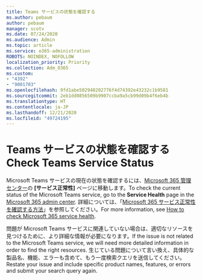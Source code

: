 ```yaml
---
title: Teams サービスの状態を確認する
ms.author: pebaum
author: pebaum
manager: scotv
ms.date: 07/24/2020
ms.audience: Admin
ms.topic: article
ms.service: o365-administration
ROBOTS: NOINDEX, NOFOLLOW
localization_priority: Priority
ms.collection: Adm_O365
ms.custom:
- "4392"
- "9001703"
ms.openlocfilehash: 9fd1abe502948202776f4d74392e43232c1b9581
ms.sourcegitcommit: 2eb1dd0856509b9907ccba9a5cb99d09b4f6eb4b
ms.translationtype: HT
ms.contentlocale: ja-JP
ms.lasthandoff: 12/21/2020
ms.locfileid: "49724195"
---
```

# <a name="check-teams-service-status"></a><span data-ttu-id="875c9-102">Teams サービスの状態を確認する</span><span class="sxs-lookup"><span data-stu-id="875c9-102">Check Teams Service Status</span></span>

<span data-ttu-id="875c9-103">Microsoft Teams サービスの現在の状態を確認するには、[Microsoft 365 管理センター](https://go.microsoft.com/fwlink/p/?linkid=2024339)の **[サービス正常性]** ページに移動します。</span><span class="sxs-lookup"><span data-stu-id="875c9-103">To check the current status of the Microsoft Teams service, go to the **Service Health** page in the [Microsoft 365 admin center](https://go.microsoft.com/fwlink/p/?linkid=2024339).</span></span> <span data-ttu-id="875c9-104">詳細については、「[Microsoft 365 サービス正常性を確認する方法](https://docs.microsoft.com/office365/enterprise/view-service-health)」を参照してください。</span><span class="sxs-lookup"><span data-stu-id="875c9-104">For more information, see [How to check Microsoft 365 service health](https://docs.microsoft.com/office365/enterprise/view-service-health).</span></span>

<span data-ttu-id="875c9-105">問題が Microsoft Teams サービスに関連していない場合は、適切なリソースを見つけるために、より詳細な情報が必要になります。</span><span class="sxs-lookup"><span data-stu-id="875c9-105">If the issue is not related to the Microsoft Teams service, we will need more detailed information in order to find the right resources.</span></span> <span data-ttu-id="875c9-106">生じている問題について言い換え、具体的な製品名、機能、エラーも含めて、もう一度検索クエリを送信してください。</span><span class="sxs-lookup"><span data-stu-id="875c9-106">Restate your issue and include specific product names, features, or errors and submit your search query again.</span></span>
